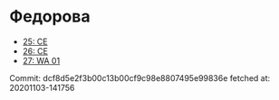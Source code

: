 # Федорова
- [25: CE](25.md)
- [26: CE](26.md)
- [27: WA 01](27.md)

Commit: dcf8d5e2f3b00c13b00cf9c98e8807495e99836e
 fetched at: 20201103-141756
